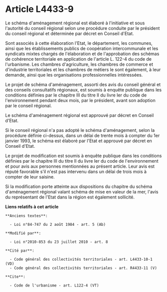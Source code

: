 # Article L4433-9

Le schéma d'aménagement régional est élaboré à l'initiative et sous l'autorité du conseil régional selon une procédure
conduite par le président du conseil régional et déterminée par décret en Conseil d'Etat. 

Sont associés à cette élaboration l'Etat, le département, les communes, ainsi que les établissements publics de coopération
intercommunale et les syndicats mixtes chargés de l'élaboration et de l'approbation des schémas de cohérence territoriale en
application de l'article L. 122-4 du code de l'urbanisme. Les chambres d'agriculture, les chambres de commerce et d'industrie
territoriales et les chambres de métiers le sont également, à leur demande, ainsi que les organisations professionnelles
intéressées. 

Le projet de schéma d'aménagement, assorti des avis du conseil général et des conseils consultatifs régionaux, est soumis à
enquête publique dans les conditions définies par le chapitre III du titre II du livre Ier du code de l'environnement pendant
deux mois, par le président, avant son adoption par le conseil régional. 

Le schéma d'aménagement régional est approuvé par décret en Conseil d'Etat. 

Si le conseil régional n'a pas adopté le schéma d'aménagement, selon la procédure définie ci-dessus, dans un délai de trente
mois à compter du 1er janvier 1993, le schéma est élaboré par l'Etat et approuvé par décret en Conseil d'Etat. 

Le projet de modification est soumis à enquête publique dans les conditions définies par le chapitre III du titre II du livre
Ier du code de l'environnement et pour avis aux personnes mentionnées au présent article. Leur avis est réputé favorable s'il
n'est pas intervenu dans un délai de trois mois à compter de leur saisine. 

Si la modification porte atteinte aux dispositions du chapitre du schéma d'aménagement régional valant schéma de mise en
valeur de la mer, l'avis du représentant de l'Etat dans la région est également sollicité.

**Liens relatifs à cet article**

	**Anciens textes**:

	  - Loi n°84-747 du 2 août 1984 - art. 5 (Ab)

	**Modifié par**:

	  - Loi n°2010-853 du 23 juillet 2010 - art. 8

	**Cité par**:

	  - Code général des collectivités territoriales - art. L4433-10-1 (VD)
	  - Code général des collectivités territoriales - art. R4433-11 (V)

	**Cite**:

	  - Code de l'urbanisme - art. L122-4 (VT)
